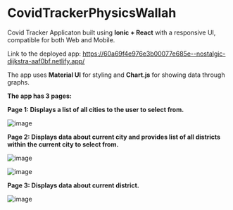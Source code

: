 # CovidTrackerPhysicsWallah

Covid Tracker Applicaton built using **Ionic + React** with a responsive UI, compatible for both Web and Mobile.

Link to the deployed app: https://60a69f4e976e3b00077e685e--nostalgic-dijkstra-aaf0bf.netlify.app/

The app uses **Material UI** for styling and **Chart.js** for showing data through graphs.

**The app has 3 pages:**

**Page 1: Displays a list of all cities to the user to select from.**

![image](https://user-images.githubusercontent.com/47773353/119026601-ff1fcc00-b9c2-11eb-95fa-b27911952ae6.png)


**Page 2: Displays data about current city and provides list of all districts within the current city to select from.**


![image](https://user-images.githubusercontent.com/47773353/119026722-1e1e5e00-b9c3-11eb-88d5-6654172567d7.png)

![image](https://user-images.githubusercontent.com/47773353/119026804-342c1e80-b9c3-11eb-800b-1f720359f6dc.png)


**Page 3: Displays data about current district.**

![image](https://user-images.githubusercontent.com/47773353/119026925-5d4caf00-b9c3-11eb-95b9-d55c1deb1cc2.png)




